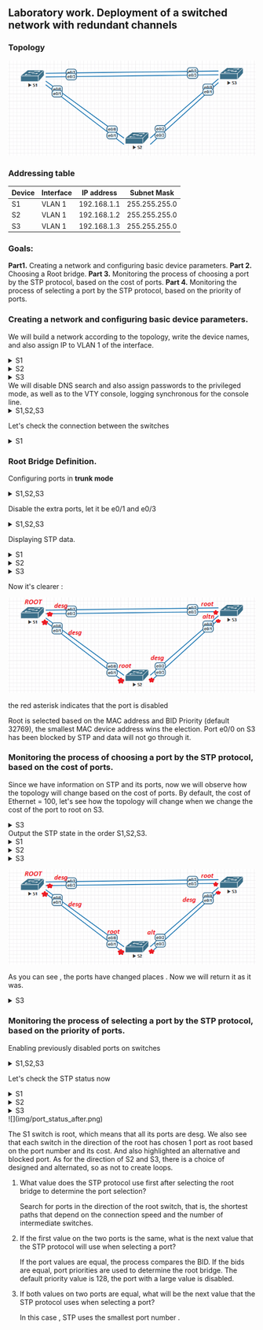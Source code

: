 ## Laboratory work. Deployment of a switched network with redundant channels

### Topology

![Scheme](img/Scheme.png)

### Addressing table

| Device | Interface | IP address  | Subnet Mask   |
| ------ | --------- | ----------- | ------------- |
| S1     | VLAN 1    | 192.168.1.1 | 255.255.255.0 |
| S2     | VLAN 1    | 192.168.1.2 | 255.255.255.0 |
| S3     | VLAN 1    | 192.168.1.3 | 255.255.255.0 |

### Goals:

**Part1.** Creating a network and configuring basic device parameters.
**Part 2.** Choosing a Root bridge.
**Part 3.** Monitoring the process of choosing a port by the STP protocol, based on the cost of ports.
**Part 4.** Monitoring the process of selecting a port by the STP protocol, based on the priority of ports.

### Creating a network and configuring basic device parameters.

We will build a network according to the topology, write the device names, and also assign IP to VLAN 1 of the interface.

<details>
<summary>S1</summary>
<pre><code>
enable
conf t
host S1
line con 0
exec-t 0 0
exit
int vlan 1
ip add 192.168.1.1 255.255.255.0
no shut 
</code></pre>
</details>
 <details>
<summary>S2</summary>
<pre><code>
enable
conf t
host S2
line con 0
exec-t 0 0
exit
int vlan 1
ip add 192.168.1.2 255.255.255.0
no shut
</code></pre>
</details>
 <details>
<summary>S3</summary>
<pre><code>
enable
conf t
host S3
line con 0
exec-t 0 0
exit
int vlan 1
ip add 192.168.1.3 255.255.255.0
no shut 
</code></pre>
</details>
We will disable DNS search and also assign passwords to the privileged mode, as well as to the VTY console, logging synchronous for the console line.
<details>
<summary>S1,S2,S3</summary>
<pre><code>
no ip domain-lookup
enable secret cisco
line console 0
password cisco
login 
logging synchronous
banner motd “**This is a secure system. Authorized Access Only!**"'b'
</code></pre>
</details>

Let's check the connection between the switches

<details>
<summary>S1</summary>
<pre><code>
S1#ping 192.168.1.1
Type escape sequence to abort.
Sending 5, 100-byte ICMP Echos to 192.168.1.1, timeout is 2 seconds:
!!!!!
Success rate is 100 percent (5/5), round-trip min/avg/max = 4/4/5 ms
S1#ping 192.168.1.2
Type escape sequence to abort.
Sending 5, 100-byte ICMP Echos to 192.168.1.2, timeout is 2 seconds:
.!!!!
Success rate is 80 percent (4/5), round-trip min/avg/max = 1/1/1 ms
S1#ping 192.168.1.3
Type escape sequence to abort.
Sending 5, 100-byte ICMP Echos to 192.168.1.3, timeout is 2 seconds:
.!!!!
Success rate is 80 percent (4/5), round-trip min/avg/max = 1/3/5 ms
</code></pre>
</details>

### Root Bridge Definition.

Configuring ports in **trunk mode**

<details>
<summary>S1,S2,S3</summary>
<pre><code>
conf t
int ran e0/0-3
sw tr en d
sw m tr
exit
</code></pre>
</details>

Disable the extra ports, let it be e0/1 and e0/3

<details>
<summary>S1,S2,S3</summary>
<pre><code>
int e0/1
shut
int e0/3
shut
exit
</code></pre>
</details>

Displaying STP data.

<details>
<summary>S1</summary>
<pre><code>
S1(config)#do sh span
!
VLAN0001
  Spanning tree enabled protocol ieee
  Root ID    Priority    32769
             Address     aabb.cc00.1000
             This bridge is the root
             Hello Time   2 sec  Max Age 20 sec  Forward Delay 15 sec
!
  Bridge ID  Priority    32769  (priority 32768 sys-id-ext 1)
             Address     aabb.cc00.1000
             Hello Time   2 sec  Max Age 20 sec  Forward Delay 15 sec
             Aging Time  300 sec
!
Interface           Role Sts Cost      Prio.Nbr Type
------------------- ---- --- --------- -------- --------------------------------
Et0/0               Desg FWD 100       128.1    P2p 
Et0/2               Desg FWD 100       128.3    P2p 
</code></pre>
</details>
<details>
<summary>S2</summary>
<pre><code>
S2(config)#do sh span
!
VLAN0001
  Spanning tree enabled protocol ieee
  Root ID    Priority    32769
             Address     aabb.cc00.1000
             Cost        100
             Port        1 (Ethernet0/0)
             Hello Time   2 sec  Max Age 20 sec  Forward Delay 15 sec
!
  Bridge ID  Priority    32769  (priority 32768 sys-id-ext 1)
             Address     aabb.cc00.2000
             Hello Time   2 sec  Max Age 20 sec  Forward Delay 15 sec
             Aging Time  300 sec
!
Interface           Role Sts Cost      Prio.Nbr Type
------------------- ---- --- --------- -------- --------------------------------
Et0/0               Root FWD 100       128.1    P2p 
Et0/2               Desg FWD 100       128.3    P2p 
</code></pre>
</details>
<details>
<summary>S3</summary>
<pre><code>
S3(config)#do sh span
!
VLAN0001
  Spanning tree enabled protocol ieee
  Root ID    Priority    32769
             Address     aabb.cc00.1000
             Cost        100
             Port        3 (Ethernet0/2)
             Hello Time   2 sec  Max Age 20 sec  Forward Delay 15 sec
!
  Bridge ID  Priority    32769  (priority 32768 sys-id-ext 1)
             Address     aabb.cc00.3000
             Hello Time   2 sec  Max Age 20 sec  Forward Delay 15 sec
             Aging Time  300 sec
!
Interface           Role Sts Cost      Prio.Nbr Type
------------------- ---- --- --------- -------- --------------------------------
Et0/0               Altn BLK 100       128.1    P2p 
Et0/2               Root FWD 100       128.3    P2p 
</code></pre>
</details>

Now it's clearer :

![status](img/stp_status.png)

the red asterisk indicates that the port is disabled

Root is selected based on the MAC address and BID Priority (default 32769), the smallest MAC device address wins the election.   Port e0/0 on S3 has been blocked by STP and data will not go through it.

### Monitoring the process of choosing a port by the STP protocol, based on the cost of ports.

Since we have information on STP and its ports, now we will observe how the topology will change based on the cost of ports. By default, the cost of Ethernet = 100, let's see how the topology will change when we change the cost of the port to root on S3.
<details>
<summary>S3</summary>
<pre><code>
int e0/2
spanning-tree cost 90
exit
</code></pre>
</details>
Output the STP state in the order S1,S2,S3.

<details>
<summary>S1</summary>
<pre><code>
S1(config)#do sh span
!
VLAN0001
  Spanning tree enabled protocol ieee
  Root ID    Priority    32769
             Address     aabb.cc00.1000
             This bridge is the root
             Hello Time   2 sec  Max Age 20 sec  Forward Delay 15 sec
!
  Bridge ID  Priority    32769  (priority 32768 sys-id-ext 1)
             Address     aabb.cc00.1000
             Hello Time   2 sec  Max Age 20 sec  Forward Delay 15 sec
             Aging Time  300 sec
!
Interface           Role Sts Cost      Prio.Nbr Type
------------------- ---- --- --------- -------- --------------------------------
Et0/0               Desg FWD 100       128.1    P2p 
Et0/2               Desg FWD 100       128.3    P2p 
</code></pre>
</details>
<details>
<summary>S2</summary>
<pre><code>
S2(config)#do sh span
!
VLAN0001
  Spanning tree enabled protocol ieee
  Root ID    Priority    32769
             Address     aabb.cc00.1000
             Cost        100
             Port        1 (Ethernet0/0)
             Hello Time   2 sec  Max Age 20 sec  Forward Delay 15 sec
!
  Bridge ID  Priority    32769  (priority 32768 sys-id-ext 1)
             Address     aabb.cc00.2000
             Hello Time   2 sec  Max Age 20 sec  Forward Delay 15 sec
             Aging Time  300 sec
!
Interface           Role Sts Cost      Prio.Nbr Type
------------------- ---- --- --------- -------- --------------------------------
Et0/0               Root FWD 100       128.1    P2p 
Et0/2               Altn BLK 100       128.3    P2p 
</code></pre>
</details>
<details>
<summary>S3</summary>
<pre><code>
S3(config)#do sh sp
!
VLAN0001
  Spanning tree enabled protocol ieee
  Root ID    Priority    32769
             Address     aabb.cc00.1000
             Cost        90
             Port        3 (Ethernet0/2)
             Hello Time   2 sec  Max Age 20 sec  Forward Delay 15 sec
!
  Bridge ID  Priority    32769  (priority 32768 sys-id-ext 1)
             Address     aabb.cc00.3000
             Hello Time   2 sec  Max Age 20 sec  Forward Delay 15 sec
             Aging Time  15  sec
!
Interface           Role Sts Cost      Prio.Nbr Type
------------------- ---- --- --------- -------- --------------------------------
Et0/0               Desg LIS 100       128.1    P2p 
Et0/2               Root FWD 90        128.3    P2p 
</code></pre>
</details>

![change_cost](img/44res_cost.png)

As you can see , the ports have changed places . Now we will return it as it was.

<details>
<summary>S3</summary>
<pre><code>
int e0/2
no spanning-tree cost 90
exit
</code></pre>
</details>

### Monitoring the process of selecting a port by the STP protocol, based on the priority of ports.

Enabling previously disabled ports on switches

<details>
<summary>S1,S2,S3</summary>
<pre><code>
int e0/1
no shut
int e0/3
no shut
exit
</code></pre>
</details>

Let's check the STP status now

 <details>
<summary>S1</summary>
<pre><code>
S1(config)#do show spanning-tree
!
VLAN0001
  Spanning tree enabled protocol ieee
  Root ID    Priority    32769
             Address     aabb.cc00.1000
             This bridge is the root
             Hello Time   2 sec  Max Age 20 sec  Forward Delay 15 sec
!
  Bridge ID  Priority    32769  (priority 32768 sys-id-ext 1)
             Address     aabb.cc00.1000
             Hello Time   2 sec  Max Age 20 sec  Forward Delay 15 sec
             Aging Time  15  sec
!
Interface           Role Sts Cost      Prio.Nbr Type
------------------- ---- --- --------- -------- --------------------------------
Et0/0               Desg FWD 100       128.1    P2p 
Et0/1               Desg FWD 100       128.2    P2p 
Et0/2               Desg FWD 100       128.3    P2p 
Et0/3               Desg FWD 100       128.4    P2p 
</code></pre>
</details>
 <details>
<summary>S2</summary>
<pre><code>
S2(config)#do show spanning-tree
!
VLAN0001
  Spanning tree enabled protocol ieee
  Root ID    Priority    32769
             Address     aabb.cc00.1000
             Cost        100
             Port        1 (Ethernet0/0)
             Hello Time   2 sec  Max Age 20 sec  Forward Delay 15 sec
!
  Bridge ID  Priority    32769  (priority 32768 sys-id-ext 1)
             Address     aabb.cc00.2000
             Hello Time   2 sec  Max Age 20 sec  Forward Delay 15 sec
             Aging Time  15  sec
!
Interface           Role Sts Cost      Prio.Nbr Type
------------------- ---- --- --------- -------- --------------------------------
Et0/0               Root FWD 100       128.1    P2p 
Et0/1               Altn BLK 100       128.2    P2p 
Et0/2               Desg FWD 100       128.3    P2p 
Et0/3               Desg FWD 100       128.4    P2p 
</code></pre>
</details>
<details>
<summary>S3</summary>
<pre><code>
S3(config)#do show spanning-tree
!
VLAN0001
  Spanning tree enabled protocol ieee
  Root ID    Priority    32769
             Address     aabb.cc00.1000
             Cost        100
             Port        3 (Ethernet0/2)
             Hello Time   2 sec  Max Age 20 sec  Forward Delay 15 sec
!
  Bridge ID  Priority    32769  (priority 32768 sys-id-ext 1)
             Address     aabb.cc00.3000
             Hello Time   2 sec  Max Age 20 sec  Forward Delay 15 sec
             Aging Time  15  sec
!
Interface           Role Sts Cost      Prio.Nbr Type
------------------- ---- --- --------- -------- --------------------------------
Et0/0               Altn BLK 100       128.1    P2p 
Et0/1               Altn BLK 100       128.2    P2p 
Et0/2               Root FWD 100       128.3    P2p 
Et0/3               Altn BLK 100       128.4    P2p 
</code></pre>
</details>
![](img/port_status_after.png)

The S1 switch is root, which means that all its ports are desg. We also see that each switch in the direction of the root has chosen 1 port as root based on the port number and its cost.  And also highlighted an alternative and blocked port. As for the direction of S2 and S3, there is a choice of designed and alternated, so as not to create loops.

1. What value does the STP protocol use first after selecting the root bridge to determine the port selection?

   Search for ports in the direction of the root switch, that is, the shortest paths that depend on the connection speed and the number of intermediate switches.

2. If the first value on the two ports is the same, what is the next value that the STP protocol will use when selecting a port?

   If the port values are equal, the process compares the BID. If the bids are equal, port priorities are used to determine the root bridge. The default priority value is 128, the port with a large value is disabled.

3. If both values on two ports are equal, what will be the next value that the STP protocol uses when selecting a port?

   In this case , STP uses the smallest port number .
